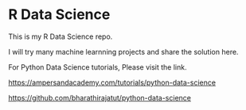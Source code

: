 # R Data Science

This is my R Data Science repo.

I will try many machine learnning projects and share the solution here.

For Python Data Science tutorials, Please visit the link.

https://ampersandacademy.com/tutorials/python-data-science

https://github.com/bharathirajatut/python-data-science

